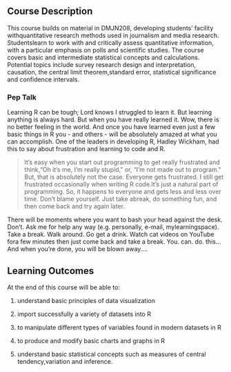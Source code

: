 ## Course Description


This course builds on material in DMJN208, developing students’ facility
withquantitative research methods used in journalism and media research.
Studentslearn to work with and critically assess quantitative
information, with a particular emphasis on polls and scientific studies.
The course covers basic and intermediate statistical concepts and
calculations. Potential topics include survey research design and
interpretation, causation, the central limit theorem,standard error,
statistical significance and confidence intervals.

### Pep Talk


Learning R can be tough; Lord knows I struggled to learn it. But
learning anything is always hard. But when you have really learned it.
Wow, there is no better feeling in the world. And once you have learned
even just a few basic things in R you - and others - will be absolutely
amazed at what you can accomplish. One of the leaders in developing R,
Hadley Wickham, had this to say about frustration and learning to code
and R.

> It’s easy when you start out programming to get really frustrated and
> think,“Oh it’s me, I’m really stupid," or, “I’m not made out to
> program." But, that is absolutely not the case. Everyone gets
> frustrated. I still get frustrated occasionally when writing R
> code.It’s just a natural part of programming. So, it happens to
> everyone and gets less and less over time. Don’t blame yourself. Just
> take abreak, do something fun, and then come back and try again later.

There will be moments where you want to bash your head against the desk.
Don’t. Ask me for help any way (e.g. personally, e-mail,
mylearningspace). Take a break. Walk around. Go get a drink. Watch cat
videos on YouTube fora few minutes then just come back and take a break.
You. can. do. this... And when you’re done, you will be blown away....

## Learning Outcomes


At the end of this course will be able to:

1.  understand basic principles of data visualization

2.  import successfully a variety of datasets into R

3.  to manipulate different types of variables found in modern datasets
    in R

4.  to produce and modify basic charts and graphs in R

5.  understand basic statistical concepts such as measures of central
    tendency,variation and inference.
    
    
    
